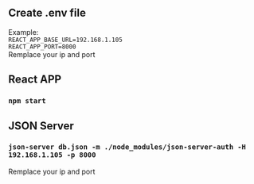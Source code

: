 ## Create .env file  
Example:  
`REACT_APP_BASE_URL=192.168.1.105`  
`REACT_APP_PORT=8000`  
Remplace your ip and port  

## React APP
### `npm start`  
  
## JSON Server
### `json-server db.json -m ./node_modules/json-server-auth -H 192.168.1.105 -p 8000`  
Remplace your ip and port